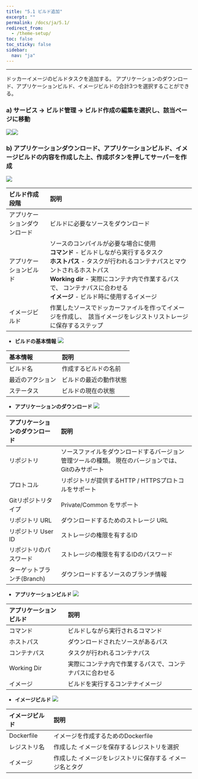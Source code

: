 ```yaml
---
title: "5.1 ビルド追加"
excerpt: ""
permalink: /docs/ja/5.1/
redirect_from:
  - /theme-setup/
toc: false
toc_sticky: false
sidebar:
  nav: "ja"
---
```



---

ドッカーイメージのビルドタスクを追加する。 アプリケーションのダウンロード、アプリケーションビルド、イメージビルドの合計3つを選択することができる。

### a\) サービス → ビルド管理 → ビルド作成の編集を選択し、該当ページに移動
![](/assets/JP/2.5/3.2.1_1.png)![](/assets/JP/2.5/3.2.1_2.png)

### b\) アプリケーションダウンロード、アプリケーションビルド、イメージビルドの内容を作成した上、作成ボタンを押してサーバーを作成
![](/assets/JP/2.5/3.2.1_3.png)

| **ビルド作成段階** | **説明** |
| :--- | :--- |
| アプリケーションダウンロード | ビルドに必要なソースをダウンロード |
| アプリケーションビルド | ソースのコンパイルが必要な場合に使用 <br/>**コマンド** - ビルドしながら実行するタスク <br/>**ホストパス** - タスクが行われるコンテナパスとマウントされるホストパス <br/>**Working dir** - 実際にコンテナ内で作業するパスで、 コンテナパスに合わせる <br/>**イメージ** - ビルド時に使用するイメージ |
| イメージビルド | 作業したソースでドッカーファイルを作ってイメージを作成し、　該当イメージをレジストリストレージに保存するステップ |

* **ビルドの基本情報**
![](/assets/JP/2.5/3.2.1_4.png)

| **基本情報** | **説明** |
| :--- | :--- |
| ビルド名 | 作成するビルドの名前 |
| 最近のアクション | ビルドの最近の動作状態 |
| ステータス | ビルドの現在の状態 |

* **アプリケーションのダウンロード**
![](/assets/JP/2.5/3.2.1_5.png)

| **アプリケーションのダウンロード** | **説明** |
| :--- | :--- |
| リポジトリ | ソースファイルをダウンロードするバージョン管理ツールの種類。 現在のバージョンでは、 Gitのみサポート |
| プロトコル | リポジトリが提供するHTTP / HTTPSプロトコルをサポート |
| Gitリポジトリタイプ | Private/Common をサポート |
| リポジトリ URL | ダウンロードするためのストレージ URL |
| リポジトリ User ID | ストレージの権限を有するID |
| リポジトリのパスワード | ストレージの権限を有するIDのパスワード |
| ターゲットブランチ(Branch) | ダウンロードするソースのブランチ情報 |

* **アプリケーションビルド**
![](/assets/JP/2.5/3.2.1_6.png)

| **アプリケーションビルド** | **説明** |
| :--- | :--- |
| コマンド | ビルドしながら実行されるコマンド |
| ホストパス | ダウンロードされたソースがあるパス |
| コンテナパス | タスクが行われるコンテナパス |
| Working Dir | 実際にコンテナ内で作業するパスで、コンテナパスに合わせる |
| イメージ | ビルドを実行するコンテナイメージ |

* **イメージビルド**
![](/assets/JP/2.5/3.2.1_7.png)

| **イメージビルド** | 説明 |
| :--- | :--- |
| Dockerfile | イメージを作成するためのDockerfile |
| レジストリ名 | 作成した イメージを保存するレジストリを選択 |
| イメージ | 作成した イメージをレジストリに保存する イメージ名とタグ |



